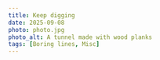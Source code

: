 ```yaml
---
title: Keep digging
date: 2025-09-08
photo: photo.jpg
photo_alt: A tunnel made with wood planks
tags: [Boring lines, Misc]
---
```


